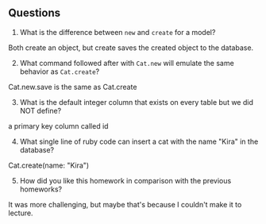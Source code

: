 ## Questions

1. What is the difference between `new` and `create` for a model?

Both create an object, but create saves the created object to the database.

2. What command followed after with `Cat.new` will emulate the same behavior as `Cat.create`?

Cat.new.save is the same as Cat.create

3. What is the default integer column that exists on every table but we did NOT define?

a primary key column called id

4. What single line of ruby code can insert a cat with the name "Kira" in the database?

Cat.create(name: "Kira")

5. How did you like this homework in comparison with the previous homeworks?

It was more challenging, but maybe that's because I couldn't make it to lecture.
